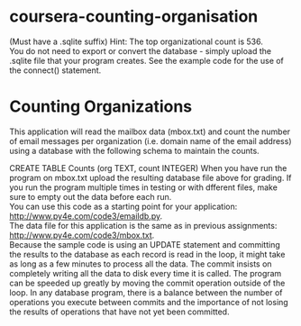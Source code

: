 # coursera-counting-organisation

(Must have a .sqlite suffix) Hint: The top organizational count is 536.  
You do not need to export or convert the database - simply upload the .sqlite file that your program creates. 
See the example code for the use of the connect() statement.  

# Counting Organizations 

This application will read the mailbox data (mbox.txt) and count the number of email messages per organization (i.e. domain name of the email address) using a database with the following schema to maintain the counts.  

CREATE TABLE Counts (org TEXT, count INTEGER) When you have run the program on mbox.txt upload the resulting database file above for grading. 
If you run the program multiple times in testing or with dfferent files, make sure to empty out the data before each run.  
You can use this code as a starting point for your application: http://www.py4e.com/code3/emaildb.py.  
The data file for this application is the same as in previous assignments: http://www.py4e.com/code3/mbox.txt.  
Because the sample code is using an UPDATE statement and committing the results to the database as each record is read in the loop, it might take as long as a few minutes to process all the data. 
The commit insists on completely writing all the data to disk every time it is called.  The program can be speeded up greatly by moving the commit operation outside of the loop. 
In any database program, there is a balance between the number of operations you execute between commits and the importance of not losing the results of operations that have not yet been committed.

